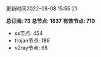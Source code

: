 更新时间2022-08-08 15:55:21

**总订阅: 73**
**总节点: 1837**
**有效节点: 710**
- ss节点: 454
- trojan节点: 188
- v2ray节点: 68
